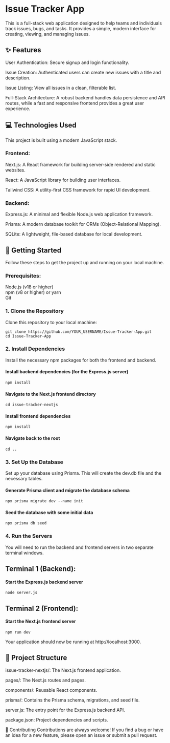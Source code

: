 # Issue Tracker App
This is a full-stack web application designed to help teams and individuals track issues, bugs, and tasks. It provides a simple, modern interface for creating, viewing, and managing issues.

## ✨ Features
User Authentication: Secure signup and login functionality.

Issue Creation: Authenticated users can create new issues with a title and description.

Issue Listing: View all issues in a clean, filterable list.

Full-Stack Architecture: A robust backend handles data persistence and API routes, while a fast and responsive frontend provides a great user experience.

## 💻 Technologies Used
This project is built using a modern JavaScript stack.

### Frontend:

Next.js: A React framework for building server-side rendered and static websites.

React: A JavaScript library for building user interfaces.

Tailwind CSS: A utility-first CSS framework for rapid UI development.

### Backend:

Express.js: A minimal and flexible Node.js web application framework.

Prisma: A modern database toolkit for ORMs (Object-Relational Mapping).

SQLite: A lightweight, file-based database for local development.

## 🚀 Getting Started
Follow these steps to get the project up and running on your local machine.

### Prerequisites:
Node.js (v18 or higher)\
npm (v8 or higher) or yarn\
Git

### 1. Clone the Repository
Clone this repository to your local machine:
```
git clone https://github.com/YOUR_USERNAME/Issue-Tracker-App.git
cd Issue-Tracker-App
```

### 2. Install Dependencies
Install the necessary npm packages for both the frontend and backend.

#### Install backend dependencies (for the Express.js server)
```
npm install
```


#### Navigate to the Next.js frontend directory
`cd issue-tracker-nextjs`

#### Install frontend dependencies
`npm install`

#### Navigate back to the root
`cd ..`

### 3. Set Up the Database
Set up your database using Prisma. This will create the dev.db file and the necessary tables.

#### Generate Prisma client and migrate the database schema
`npx prisma migrate dev --name init`

#### Seed the database with some initial data
`npx prisma db seed`

### 4. Run the Servers
You will need to run the backend and frontend servers in two separate terminal windows.

## Terminal 1 (Backend):

#### Start the Express.js backend server
`node server.js`

## Terminal 2 (Frontend):

#### Start the Next.js frontend server
`npm run dev`

Your application should now be running at http://localhost:3000.

## 📂 Project Structure
issue-tracker-nextjs/: The Next.js frontend application.

pages/: The Next.js routes and pages.

components/: Reusable React components.

prisma/: Contains the Prisma schema, migrations, and seed file.

server.js: The entry point for the Express.js backend API.

package.json: Project dependencies and scripts.

👋 Contributing
Contributions are always welcome! If you find a bug or have an idea for a new feature, please open an issue or submit a pull request.











